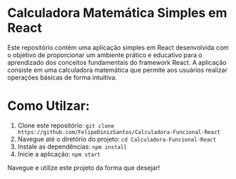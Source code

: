 # Calculadora Matemática Simples em React 
Este repositório contém uma aplicação simples em React desenvolvida com o objetivo de proporcionar um ambiente prático e educativo para o aprendizado dos conceitos fundamentais do framework React. A aplicação consiste em uma calculadora matemática que permite aos usuários realizar operações básicas de forma intuitiva. 
# Como Utilzar: 
1. Clone este repositório: `git clone https://github.com/FelipeDinizSantos/Calculadora-Funcional-React`
2. Navegue até o diretório do projeto: `cd Calculadora-Funcional-React`
3. Instale as dependências: `npm install`
4. Inicie a aplicação: `npm start`
   
Navegue e utilize este projeto da forma que desejar!

